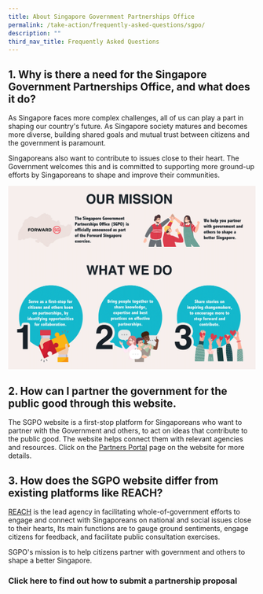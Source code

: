 ```yaml
---
title: About Singapore Government Partnerships Office
permalink: /take-action/frequently-asked-questions/sgpo/
description: ""
third_nav_title: Frequently Asked Questions
---
```

## 1. Why is there a need for the Singapore Government Partnerships Office, and what does it do? 

As Singapore faces more complex challenges, all of us can play a part in shaping our country's future. As Singapore society matures and becomes more diverse, building shared goals and mutual trust between citizens and the government is paramount. 

Singaporeans also want to contribute to issues close to their heart. The Government welcomes this and is committed to supporting more ground-up efforts by Singaporeans to shape and improve their communities.

![Singapore Government Partnerships Office](/images/About%20SGPO/sgpo-ourmission_1500.png)

## 2. How can I partner the government for the public good through this website. 

The SGPO website is a first-stop platform for Singaporeans who want to partner with the Government and others, to act on ideas that contribute to the public good. The website helps connect them with relevant agencies and resources. Click on the [Partners Portal](https://www.sg/take-action/partnersportal/) page on the website for more details. 

## 3. How does the SGPO website differ from existing platforms like REACH? 

[REACH](https://www.reach.gov.sg/) is the lead agency in facilitating whole-of-government efforts to engage and connect with Singaporeans on national and social issues close to their hearts, Its main functions are to gauge ground sentiments, engage citizens for feedback, and facilitate public consultation exercises. 

SGPO's mission is to help citizens partner with government and others to shape a better Singapore. 

### Click here to find out how to submit a partnership proposal 